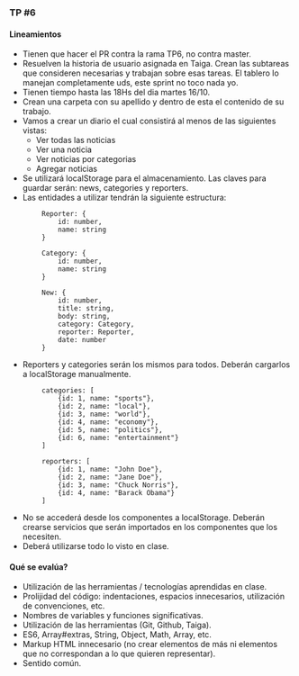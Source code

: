 ### TP #6

#### Lineamientos
*   Tienen que hacer el PR contra la rama TP6, no contra master.
*   Resuelven la historia de usuario asignada en Taiga. Crean las subtareas que consideren necesarias y trabajan sobre esas tareas. El tablero lo manejan completamente uds, este sprint no toco nada yo.
*   Tienen tiempo hasta las 18Hs del dia martes 16/10.
*	Crean una carpeta con su apellido y dentro de esta el contenido de su trabajo.
*   Vamos a crear un diario el cual consistirá al menos de las siguientes vistas:
    *	Ver todas las noticias
    *	Ver una noticia
    *	Ver noticias por categorias
    *	Agregar noticias
*	Se utilizará localStorage para el almacenamiento. Las claves para guardar serán: news, categories y reporters.
*   Las entidades a utilizar tendrán la siguiente estructura:
```
    	Reporter: {
    		id: number,
    		name: string
    	}

    	Category: {
    		id: number,
    		name: string
    	}

    	New: {
    		id: number,
    		title: string,
    		body: string,
    		category: Category,
    		reporter: Reporter,
    		date: number
    	}
```    
*   Reporters y categories serán los mismos para todos. Deberán cargarlos a localStorage manualmente.
```
    	categories: [
    		{id: 1, name: "sports"},
    		{id: 2, name: "local"},
    		{id: 3, name: "world"},
    		{id: 4, name: "economy"},
    		{id: 5, name: "politics"},
    		{id: 6, name: "entertainment"}
    	]

    	reporters: [
    		{id: 1, name: "John Doe"},
    		{id: 2, name: "Jane Doe"},
    		{id: 3, name: "Chuck Norris"},
    		{id: 4, name: "Barack Obama"}
    	]
```
*   No se accederá desde los componentes a localStorage. Deberán crearse servicios que serán importados en los componentes que los necesiten.
*	Deberá utilizarse todo lo visto en clase.

#### Qué se evalúa?
*   Utilización de las herramientas / tecnologías aprendidas en clase.
*   Prolijidad del código: indentaciones, espacios innecesarios, utilización de convenciones, etc.
*   Nombres de variables y funciones significativas.
*   Utilización de las herramientas (Git, Github, Taiga).
*   ES6, Array#extras, String, Object, Math, Array, etc.
*   Markup HTML innecesario (no crear elementos de más ni elementos que no correspondan a lo que quieren representar).
*   Sentido común.
